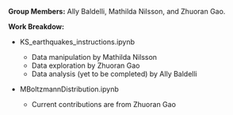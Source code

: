 **Group Members:** Ally Baldelli, Mathilda Nilsson, and Zhuoran Gao.

**Work Breakdow:**

* KS_earthquakes_instructions.ipynb
    - Data manipulation by Mathilda Nilsson
    - Data exploration by Zhuoran Gao
    - Data analysis (yet to be completed) by Ally Baldelli

* MBoltzmannDistribution.ipynb
  - Current contributions are from Zhuoran Gao
